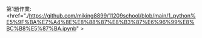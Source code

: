 第1題作業:<href="./https://github.com/miking8899/11209school/blob/main/1_python%E5%9F%BA%E7%A4%8E%E8%88%87%E8%B3%87%E6%96%99%E8%BC%B8%E5%87%BA.ipynb" >

